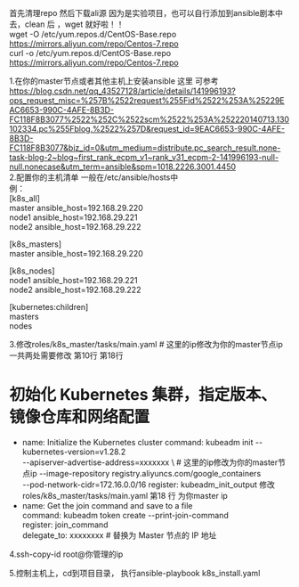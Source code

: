 首先清理repo 然后下载ali源   因为是实验项目，也可以自行添加到ansible剧本中去，clean 后 ，wget 就好啦！！  
wget -O /etc/yum.repos.d/CentOS-Base.repo https://mirrors.aliyun.com/repo/Centos-7.repo  
curl -o /etc/yum.repos.d/CentOS-Base.repo https://mirrors.aliyun.com/repo/Centos-7.repo

1.在你的master节点或者其他主机上安装ansible    这里  可参考  
https://blog.csdn.net/qq_43527128/article/details/141996193?ops_request_misc=%257B%2522request%255Fid%2522%253A%25229EAC6653-990C-4AFE-8B3D-FC118F8B3077%2522%252C%2522scm%2522%253A%252220140713.130102334.pc%255Fblog.%2522%257D&request_id=9EAC6653-990C-4AFE-8B3D-FC118F8B3077&biz_id=0&utm_medium=distribute.pc_search_result.none-task-blog-2~blog~first_rank_ecpm_v1~rank_v31_ecpm-2-141996193-null-null.nonecase&utm_term=ansible&spm=1018.2226.3001.4450  
2.配置你的主机清单  一般在/etc/ansible/hosts中  
例：  
[k8s_all]  
master ansible_host=192.168.29.220  
node1 ansible_host=192.168.29.221  
node2 ansible_host=192.168.29.222  

[k8s_masters]  
master ansible_host=192.168.29.220  

[k8s_nodes]  
node1 ansible_host=192.168.29.221  
node2 ansible_host=192.168.29.222  

[kubernetes:children]  
masters  
nodes  


3.修改roles/k8s_master/tasks/main.yaml  # 这里的ip修改为你的master节点ip  
一共两处需要修改  第10行  第18行  
  
# 初始化 Kubernetes 集群，指定版本、镜像仓库和网络配置
- name: Initialize the Kubernetes cluster
  command: kubeadm init --kubernetes-version=v1.28.2 \
    --apiserver-advertise-address=xxxxxxx \      # 这里的ip修改为你的master节点ip
    --image-repository registry.aliyuncs.com/google_containers \
    --pod-network-cidr=172.16.0.0/16
  register: kubeadm_init_output
  修改roles/k8s_master/tasks/main.yaml  第18 行  为你master ip  
- name: Get the join command and save to a file  
  command: kubeadm token create --print-join-command  
  register: join_command  
  delegate_to: xxxxxxxx     # 替换为 Master 节点的 IP 地址

4.ssh-copy-id root@你管理的ip  

5.控制主机上，cd到项目目录， 执行ansible-playbook k8s_install.yaml  
